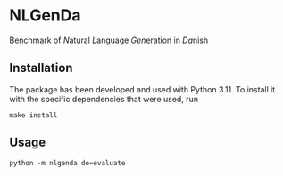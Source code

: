 # NLGenDa

Benchmark of *N*atural *L*anguage *Gen*eration in *Da*nish

## Installation

The package has been developed and used with Python 3.11.
To install it with the specific dependencies that were used, run 
```
make install
```

## Usage

```
python -m nlgenda do=evaluate
```
